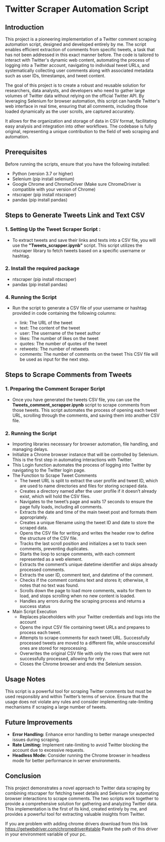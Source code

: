 # Twitter Scraper Automation Script
## Introduction
This project is a pioneering implementation of a Twitter comment scraping automation script, designed and developed entirely by me. The script enables efficient extraction of comments from specific tweets, a task that has not been addressed in this exact manner before. The code is tailored to interact with Twitter's dynamic web content, automating the process of logging into a Twitter account, navigating to individual tweet URLs, and systematically collecting user comments along with associated metadata such as user IDs, timestamps, and tweet content.

The goal of this project is to create a robust and reusable solution for researchers, data analysts, and developers who need to gather large volumes of Twitter data without relying on the official Twitter API. By leveraging Selenium for browser automation, this script can handle Twitter's web interface in real time, ensuring that all comments, including those loaded dynamically as the user scrolls, are captured accurately.

It allows for the organization and storage of data in CSV format, facilitating easy analysis and integration into other workflows. The codebase is fully original, representing a unique contribution to the field of web scraping and automation.

## Prerequisites
Before running the scripts, ensure that you have the following installed:

- Python (version 3.7 or higher)
- Selenium (pip install selenium)
- Google Chrome and ChromeDriver (Make sure ChromeDriver is compatible with your version of Chrome)
- ntscraper (pip install ntscraper)
- pandas (pip install pandas)

## Steps to Generate Tweets Link and Text CSV
### 1.  Setting Up the Tweet Scraper Script :
   - To extract tweets and save their links and texts into a CSV file, you will use the **"Tweets_scrapper.ipynb"** script. This script utilizes the ntscraper library to fetch tweets based on a specific username or hashtag.

### 2.  Install the required package
   - ntscraper (pip install ntscraper)
   - pandas (pip install pandas)
### 4.   Running the Script
  - Run the script to generate a CSV file of your username or hashtag provided in code containing the following columns:

    - link: The URL of the tweet
    - text: The content of the tweet
    - user: The username of the tweet author
    - likes: The number of likes on the tweet
    - quotes: The number of quotes of the tweet
    - retweets: The number of retweets
    - comments: The number of comments on the tweet
This CSV file will be used as input for the next step.

## Steps to Scrape Comments from Tweets
### 1. Preparing the Comment Scraper Script
   - Once you have generated the tweets CSV file, you can use the **Tweets_comment_scrapper.ipynb** script to scrape comments from those tweets. This script automates the process of opening each tweet URL, scrolling through the comments, and saving them into another CSV file.
### 2. Running the Script
   - Importing libraries necessary for browser automation, file handling, and managing delays.
   -  Initialize a Chrome browser instance that will be controlled by Selenium. This is the first step in automating interactions with Twitter.
   -  This Login function automates the process of logging into Twitter by navigating to the Twitter login page.
   -  The Function to Scrape Tweet Comments
      - The tweet URL is split to extract the user profile and tweet ID, which are used to name directories and files for storing scraped data.
      - Creates a directory named after the user profile if it doesn’t already exist, which will hold the CSV files.
      - Navigates to the tweet’s page and waits 17 seconds to ensure the page fully loads, including all comments.
      - Extracts the date and time of the main tweet post and formats them appropriately.
      - Creates a unique filename using the tweet ID and date to store the scraped data.
      - Opens the CSV file for writing and writes the header row to define the structure of the CSV file.
      - Tracks the last scroll position and initializes a set to track seen comments, preventing duplicates.
      - Starts the loop to scrape comments, with each comment represented as a web element.
      - Extracts the comment’s unique datetime identifier and skips already processed comments.
      - Extracts the user ID, comment text, and datetime of the comment.
      - Checks if the comment contains text and stores it; otherwise, it notes that no text was found.
      - Scrolls down the page to load more comments, waits for them to load, and stops scrolling when no new content is loaded.
      -  Handles any errors during the scraping process and returns a success status
   -  Main Script Execution
      - Replaces placeholders with your Twitter credentials and logs into the account
      - Opens the input CSV file containing tweet URLs and prepares to process each tweet.
      - Attempts to scrape comments for each tweet URL. Successfully processed tweets are moved to a different file, while unsuccessful ones are stored for reprocessing.
      - Overwrites the original CSV file with only the rows that were not successfully processed, allowing for retry.
      - Closes the Chrome browser and ends the Selenium session.

## Usage Notes
This script is a powerful tool for scraping Twitter comments but must be used responsibly and within Twitter’s terms of service. Ensure that the usage does not violate any rules and consider implementing rate-limiting mechanisms if scraping a large number of tweets.
## Future Improvements
- **Error Handling:** Enhance error handling to better manage unexpected issues during scraping.
- **Rate Limiting:** Implement rate-limiting to avoid Twitter blocking the account due to excessive requests.
- **Headless Mode:** Consider running the Chrome browser in headless mode for better performance in server environments.



## Conclusion
This project demonstrates a novel approach to Twitter data scraping by combining ntscraper for fetching tweet details and Selenium for automating browser interactions to scrape comments. The two scripts work together to provide a comprehensive solution for gathering and analyzing Twitter data. This implementation is the first of its kind, created entirely by me, and provides a powerful tool for extracting valuable insights from Twitter.


If you are problem with adding chrome drivers download from this link 
    https://getwebdriver.com/chromedriver#stable
Paste the path of this driver in your environment variable of your pc.

